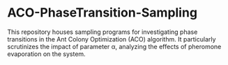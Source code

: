 # ACO-PhaseTransition-Sampling
This repository houses sampling programs for investigating phase transitions in the Ant Colony Optimization (ACO) algorithm. It particularly scrutinizes the impact of parameter α, analyzing the effects of pheromone evaporation on the system.
